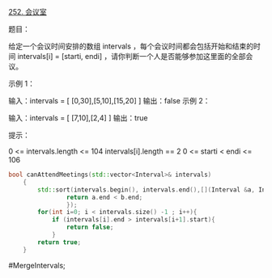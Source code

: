 
[252. 会议室](https://leetcode-cn.com/problems/meeting-rooms)

题目：

给定一个会议时间安排的数组 intervals ，每个会议时间都会包括开始和结束的时间 intervals[i] = [starti, endi] ，请你判断一个人是否能够参加这里面的全部会议。

示例 1：

输入：intervals = [ [0,30],[5,10],[15,20] ] 
输出：false 
示例 2：

输入：intervals = [ [7,10],[2,4] ] 
输出：true

提示：

0 <= intervals.length <= 104 
intervals[i].length == 2 
0 <= starti < endi <= 106

```cpp
bool canAttendMeetings(std::vector<Interval>& intervals)
    {           
        std::sort(intervals.begin(), intervals.end(),[](Interval &a, Interval &b){
                return a.end < b.end;
                }); 
        for(int i=0; i < intervals.size() -1 ; i++){
            if (intervals[i].end > intervals[i+1].start){
                return false;
            }                                                                                 }       
        return true;
    }
```
#MergeIntervals;
